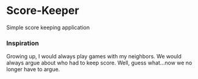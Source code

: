 # Score-Keeper
Simple score keeping application

### Inspiration
Growing up, I would always play games with my neighbors. We would always argue
about who had to keep score. Well, guess what...now we no longer have to argue.
